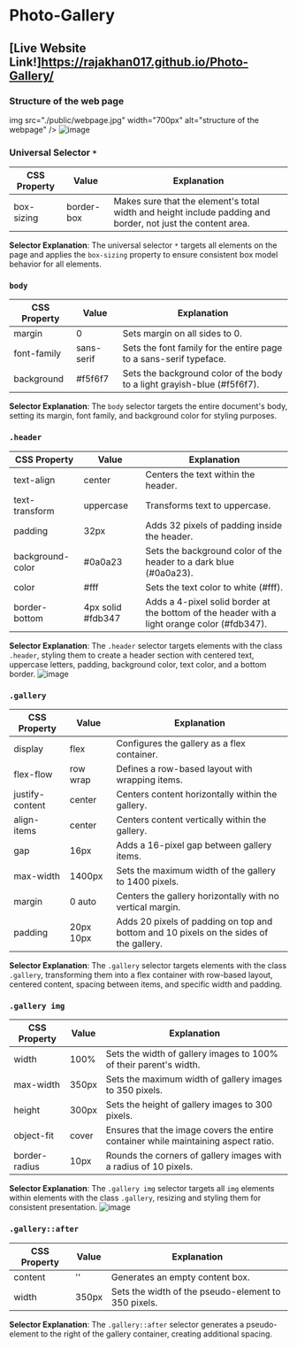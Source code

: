 # Photo-Gallery


## [Live Website Link!]https://rajakhan017.github.io/Photo-Gallery/

### Structure of the web page

img src="./public/webpage.jpg" width="700px" alt="structure of the webpage"  />
![image](https://github.com/rajakhan017/Photo-Gallery/assets/135150598/2c90c4e4-a63f-4070-89d0-1ae071cb3ce6)


### Universal Selector `*`

| CSS Property | Value      | Explanation                                                                                                 |
| ------------ | ---------- | ----------------------------------------------------------------------------------------------------------- |
| box-sizing   | border-box | Makes sure that the element's total width and height include padding and border, not just the content area. |

**Selector Explanation**: The universal selector `*` targets all elements on the page and applies the `box-sizing` property to ensure consistent box model behavior for all elements.

### `body`

| CSS Property | Value      | Explanation                                                              |
| ------------ | ---------- | ------------------------------------------------------------------------ |
| margin       | 0          | Sets margin on all sides to 0.                                           |
| font-family  | sans-serif | Sets the font family for the entire page to a sans-serif typeface.       |
| background   | #f5f6f7    | Sets the background color of the body to a light grayish-blue (#f5f6f7). |

**Selector Explanation**: The `body` selector targets the entire document's body, setting its margin, font family, and background color for styling purposes.

### `.header`

| CSS Property     | Value             | Explanation                                                                                  |
| ---------------- | ----------------- | -------------------------------------------------------------------------------------------- |
| text-align       | center            | Centers the text within the header.                                                          |
| text-transform   | uppercase         | Transforms text to uppercase.                                                                |
| padding          | 32px              | Adds 32 pixels of padding inside the header.                                                 |
| background-color | #0a0a23           | Sets the background color of the header to a dark blue (#0a0a23).                            |
| color            | #fff              | Sets the text color to white (#fff).                                                         |
| border-bottom    | 4px solid #fdb347 | Adds a 4-pixel solid border at the bottom of the header with a light orange color (#fdb347). |

**Selector Explanation**: The `.header` selector targets elements with the class `.header`, styling them to create a header section with centered text, uppercase letters, padding, background color, text color, and a bottom border.
![image](https://github.com/rajakhan017/Photo-Gallery/assets/135150598/b08bd573-712d-4ae9-86a9-42704be02fe3)

### `.gallery`

| CSS Property    | Value     | Explanation                                                                            |
| --------------- | --------- | -------------------------------------------------------------------------------------- |
| display         | flex      | Configures the gallery as a flex container.                                            |
| flex-flow       | row wrap  | Defines a row-based layout with wrapping items.                                        |
| justify-content | center    | Centers content horizontally within the gallery.                                       |
| align-items     | center    | Centers content vertically within the gallery.                                         |
| gap             | 16px      | Adds a 16-pixel gap between gallery items.                                             |
| max-width       | 1400px    | Sets the maximum width of the gallery to 1400 pixels.                                  |
| margin          | 0 auto    | Centers the gallery horizontally with no vertical margin.                              |
| padding         | 20px 10px | Adds 20 pixels of padding on top and bottom and 10 pixels on the sides of the gallery. |

**Selector Explanation**: The `.gallery` selector targets elements with the class `.gallery`, transforming them into a flex container with row-based layout, centered content, spacing between items, and specific width and padding.

### `.gallery img`

| CSS Property  | Value | Explanation                                                                        |
| ------------- | ----- | ---------------------------------------------------------------------------------- |
| width         | 100%  | Sets the width of gallery images to 100% of their parent's width.                  |
| max-width     | 350px | Sets the maximum width of gallery images to 350 pixels.                            |
| height        | 300px | Sets the height of gallery images to 300 pixels.                                   |
| object-fit    | cover | Ensures that the image covers the entire container while maintaining aspect ratio. |
| border-radius | 10px  | Rounds the corners of gallery images with a radius of 10 pixels.                   |

**Selector Explanation**: The `.gallery img` selector targets all `img` elements within elements with the class `.gallery`, resizing and styling them for consistent presentation.
![image](https://github.com/rajakhan017/Photo-Gallery/assets/135150598/b96ee36a-e4b7-41ed-92ba-0ad05beb8e27)

### `.gallery::after`

| CSS Property | Value | Explanation                                         |
| ------------ | ----- | --------------------------------------------------- |
| content      | ''    | Generates an empty content box.                     |
| width        | 350px | Sets the width of the pseudo-element to 350 pixels. |

**Selector Explanation**: The `.gallery::after` selector generates a pseudo-element to the right of the gallery container, creating additional spacing.
